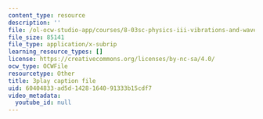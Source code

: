 ```yaml
---
content_type: resource
description: ''
file: /ol-ocw-studio-app/courses/8-03sc-physics-iii-vibrations-and-waves-fall-2016/60404833ad5d1428164091333b15cdf7_BX4QPdP7fT8.srt
file_size: 85141
file_type: application/x-subrip
learning_resource_types: []
license: https://creativecommons.org/licenses/by-nc-sa/4.0/
ocw_type: OCWFile
resourcetype: Other
title: 3play caption file
uid: 60404833-ad5d-1428-1640-91333b15cdf7
video_metadata:
  youtube_id: null
---
```

